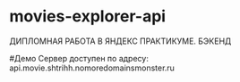 # movies-explorer-api

ДИПЛОМНАЯ РАБОТА В ЯНДЕКС ПРАКТИКУМЕ.
БЭКЕНД

#Демо Сервер доступен по адресу: api.movie.shtrihh.nomoredomainsmonster.ru

